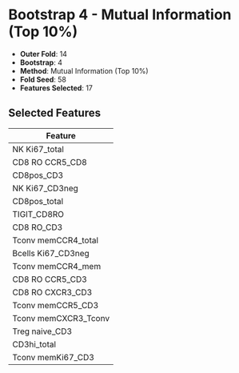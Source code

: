 # Bootstrap 4 - Mutual Information (Top 10%)

- **Outer Fold**: 14
- **Bootstrap**: 4
- **Method**: Mutual Information (Top 10%)
- **Fold Seed**: 58
- **Features Selected**: 17

## Selected Features

| Feature |
|---------|
| NK Ki67_total |
| CD8 RO CCR5_CD8 |
| CD8pos_CD3 |
| NK Ki67_CD3neg |
| CD8pos_total |
| TIGIT_CD8RO |
| CD8 RO_CD3 |
| Tconv memCCR4_total |
| Bcells Ki67_CD3neg |
| Tconv memCCR4_mem |
| CD8 RO CCR5_CD3 |
| CD8 RO CXCR3_CD3 |
| Tconv memCCR5_CD3 |
| Tconv memCXCR3_Tconv |
| Treg naive_CD3 |
| CD3hi_total |
| Tconv memKi67_CD3 |
